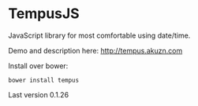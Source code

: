 TempusJS
========

JavaScript library for most comfortable using date/time.

Demo and description here: http://tempus.akuzn.com

Install over bower:

    bower install tempus

Last version 0.1.26

